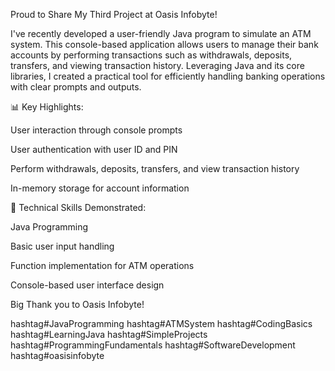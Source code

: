 Proud to Share My Third Project at Oasis Infobyte! 


I've recently developed a user-friendly Java program to simulate an ATM system. This console-based application allows users to manage their bank accounts by performing transactions such as withdrawals, deposits, transfers, and viewing transaction history. Leveraging Java and its core libraries, I created a practical tool for efficiently handling banking operations with clear prompts and outputs.


📊 Key Highlights:


User interaction through console prompts

User authentication with user ID and PIN

Perform withdrawals, deposits, transfers, and view transaction history

In-memory storage for account information

🔧 Technical Skills Demonstrated:


Java Programming

Basic user input handling

Function implementation for ATM operations

Console-based user interface design

Big Thank you to Oasis Infobyte!


hashtag#JavaProgramming hashtag#ATMSystem hashtag#CodingBasics hashtag#LearningJava hashtag#SimpleProjects hashtag#ProgrammingFundamentals hashtag#SoftwareDevelopment hashtag#oasisinfobyte
